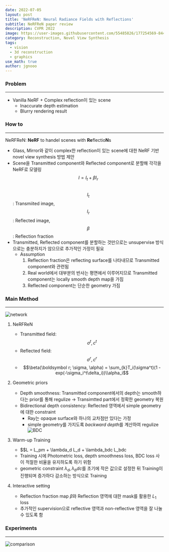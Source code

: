 ```yaml
---
date: 2022-07-05
layout: post
title: 'NeRFReN: Neural Radiance Fields with Reflections'
subtitle: NeRFReN paper review
description: CVPR 2022
image: https://user-images.githubusercontent.com/55485826/177254569-844d082b-e3c2-48bd-ad3d-e53afab6e36c.png
category: Reconstruction, Novel View Synthesis
tags:
  - vision
  - 3d reconstruction
  - graphics
use_math: true
author: jgnooo
---
```


### Problem
* * *
- Vanilla NeRF + Complex reflection이 있는 scene
    - Inaccurate depth estimation
    - Blurry rendering result

### How to
* * *
NeRFReN: **NeRF** to handel scenes with **Re**flectio**N**s
- Glass, Mirror와 같이 complex한 reflection이 있는 scene에 대한 NeRF 기반 novel view synthesis 방법 제안
- Scene을 Transmitted component와 Reflected component로 분할해 각각을 NeRF로 모델링   
$$I = I_t + \beta I_r$$   
$$I_t$$ : Transmiited image, $$I_r$$: Reflected image, $$\beta$$: Reflection fraction
- Transmitted, Reflected component를 분할하는 것만으로는 unsupervise 방식으로는 충분하지가 않으므로 추가적인 가정이 필요
    - Assumption
        1. Reflection fraction은 reflecting surface를 나타내므로 Transmitted component와 관련됨
        2. Real world에서 대부분의 반사는 평면에서 이루어지므로 Transmitted component는 locally smooth depth map을 가짐
        3. Reflected component는 단순한 geometry 가짐

### Main Method
* * *
![network](https://user-images.githubusercontent.com/55485826/177260923-4c438f57-874c-4fab-a162-301da0243bbc.png)
1. NeRFReN
    - Transmitted field: $$\sigma^t, c^t$$
    - Reflected field: $$\sigma^r, c^r$$
    - $$\beta(\boldsymbol r; \sigma, \alpha) = \sum_{k}T_i(\sigma^t)(1 - exp(-\sigma_i^t\delta_i))\\alpha_i$$
2. Geometric priors
    - Depth smoothness: Transmitted component에서의 depth는 smooth하다는 prior를 통해 regulize
        -> Transimtted part에서 정확한 geometry 복원
    - Bidirectional depth consistency: Reflected 영역에서 simple geometry에 대한 constraint
        - Ray는 opaque surface와 하나의 교차점만 있다는 가정
        - simple geometry를 가지도록 *backward depth*를 계산하여 regulize
        ![BDC](https://user-images.githubusercontent.com/55485826/177264101-420ecce8-a727-41f1-aa13-917c731583b1.png)

3. Warm-up Training
    - $$L = L_pm + \lambda_d L_d + \lambda_bdc L_bdc
    - Training 시에 Photometric loss, depth smoothness loss, BDC loss 사이 적절한 비율을 유지하도록 하기 위함
    - geometric constraint $\lambda_d, \lambda_bdc$를 초기에 작은 값으로 설정한 뒤 Training이 진행되며 증가하다 감소하는 방식으로 Training

4. Interactive setting
    - Reflection fraction map $\beta$와 Reflection 영역에 대한 mask를 활용한 $L_1$ loss
    - 추가적인 supervision으로 reflective 영역과 non-reflective 영역을 잘 나눌 수 있도록 함

### Experiments
* * *
![comparison](https://user-images.githubusercontent.com/55485826/177267117-e15a2c3d-1ed8-4abc-beca-4aa999cedc2b.png)